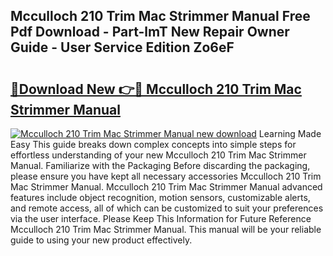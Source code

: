 ## Mcculloch 210 Trim Mac Strimmer Manual Free Pdf Download - Part-lmT New Repair Owner Guide - User Service Edition Zo6eF

# <h2><a href="http://bc69778.oget.top/?id=Mcculloch+210+Trim+Mac+Strimmer+Manual">🔗Download New 👉🔴 Mcculloch 210 Trim Mac Strimmer Manual</a></h2>

[![Mcculloch 210 Trim Mac Strimmer Manual new download](https://i.imgur.com/5g1atiW.png)](http://bc69778.oget.top/?id=Mcculloch+210+Trim+Mac+Strimmer+Manual)
Learning Made Easy This guide breaks down complex concepts into simple steps for effortless understanding of your new Mcculloch 210 Trim Mac Strimmer Manual. Familiarize with the Packaging Before discarding the packaging, please ensure you have kept all necessary accessories Mcculloch 210 Trim Mac Strimmer Manual. Mcculloch 210 Trim Mac Strimmer Manual advanced features include object recognition, motion sensors, customizable alerts, and remote access, all of which can be customized to suit your preferences via the user interface. Please Keep This Information for Future Reference Mcculloch 210 Trim Mac Strimmer Manual. This manual will be your reliable guide to using your new product effectively.
